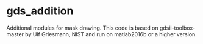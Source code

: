 # gds_addition
Additional modules for mask drawing.
This code is based on gdsii-toolbox-master by Ulf Griesmann, NIST and run on matlab2016b or a higher version.
